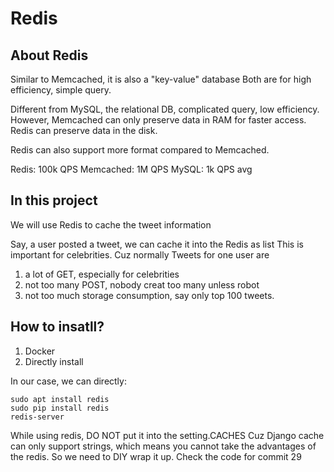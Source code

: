 # Redis

## About Redis

Similar to Memcached, it is also a "key-value" database
Both are for high efficiency, simple query.

Different from MySQL, the relational DB, complicated query, low efficiency. 
However, Memcached can only preserve data in RAM for faster access.
Redis can preserve data in the disk.

Redis can also support more format compared to Memcached.

Redis: 100k QPS
Memcached: 1M QPS
MySQL: 1k QPS avg

## In this project

We will use Redis to cache the tweet information

Say, a user posted a tweet, we can cache it into the Redis as list
This is important for celebrities.
Cuz normally Tweets for one user are 

1. a lot of GET, especially for celebrities
2. not too many POST, nobody creat too many unless robot
3. not too much storage consumption, say only top 100 tweets.

## How to insatll?

1. Docker
2. Directly install

In our case, we can directly:

```shell
sudo apt install redis
sudo pip install redis
redis-server
```

While using redis, DO NOT put it into the setting.CACHES
Cuz Django cache can only support strings, 
which means you cannot take the advantages of the redis.
So we need to DIY wrap it up.
Check the code for commit 29